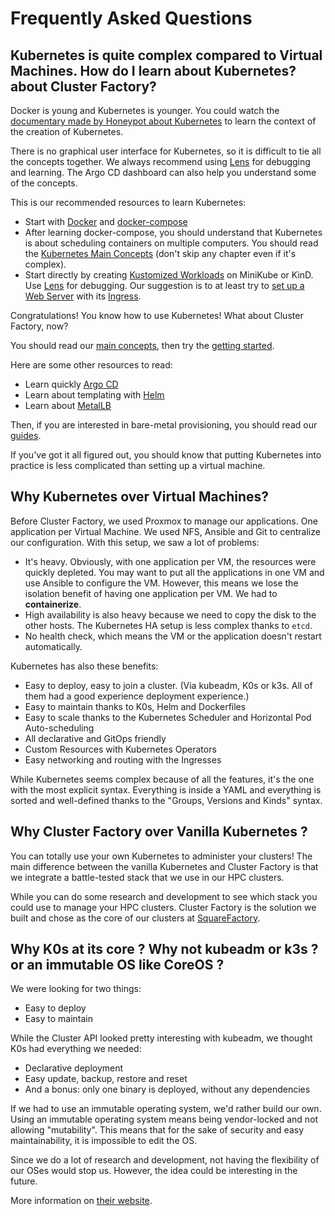 # Frequently Asked Questions

## Kubernetes is quite complex compared to Virtual Machines. How do I learn about Kubernetes? about Cluster Factory?

Docker is young and Kubernetes is younger. You could watch the [documentary made by Honeypot about Kubernetes](https://www.youtube.com/watch?v=BE77h7dmoQU) to learn the context of the creation of Kubernetes.

There is no graphical user interface for Kubernetes, so it is difficult to tie all the concepts together. We always recommend using [Lens](https://k8slens.dev) for debugging and learning. The Argo CD dashboard can also help you understand some of the concepts.

This is our recommended resources to learn Kubernetes:

- Start with [Docker](https://docs.docker.com/compose/gettingstarted/) and [docker-compose](https://docs.docker.com/compose/gettingstarted/)
- After learning docker-compose, you should understand that Kubernetes is about scheduling containers on multiple computers. You should read the [Kubernetes Main Concepts](https://kubernetes.io/docs/concepts/) (don't skip any chapter even if it's complex).
- Start directly by creating [Kustomized Workloads](https://kubernetes.io/docs/tasks/manage-kubernetes-objects/kustomization/) on MiniKube or KinD. Use [Lens](https://k8slens.dev) for debugging. Our suggestion is to at least try to [set up a Web Server](https://kubernetes.io/docs/tutorials/stateless-application/guestbook/) with its [Ingress](https://kubernetes.io/docs/concepts/services-networking/ingress/).

Congratulations! You know how to use Kubernetes! What about Cluster Factory, now?

You should read our [main concepts](/docs/main-concepts/k0s), then try the [getting started](/docs/getting-started/requirements-recommendations).

Here are some other resources to read:

- Learn quickly [Argo CD](https://argo-cd.readthedocs.io/en/stable/getting_started/)
- Learn about templating with [Helm](https://helm.sh/docs/intro/quickstart/)
- Learn about [MetalLB](https://metallb.universe.tf)

Then, if you are interested in bare-metal provisioning, you should read our [guides](/docs/guides/provisioning/deploy-xcat).

If you've got it all figured out, you should know that putting Kubernetes into practice is less complicated than setting up a virtual machine.

## Why Kubernetes over Virtual Machines?

Before Cluster Factory, we used Proxmox to manage our applications. One application
per Virtual Machine. We used NFS, Ansible and Git to centralize our configuration.
With this setup, we saw a lot of problems:

- It's heavy. Obviously, with one application per VM, the resources were quickly depleted. You may want to put all the applications in one VM and use Ansible to configure the VM. However, this means we lose the isolation benefit of having one application per VM. We had to **containerize**.
- High availability is also heavy because we need to copy the disk to the other hosts. The Kubernetes HA setup is less complex thanks to `etcd`.
- No health check, which means the VM or the application doesn't restart automatically.

Kubernetes has also these benefits:

- Easy to deploy, easy to join a cluster. (Via kubeadm, K0s or k3s. All of them had a good experience deployment experience.)
- Easy to maintain thanks to K0s, Helm and Dockerfiles
- Easy to scale thanks to the Kubernetes Scheduler and Horizontal Pod Auto-scheduling
- All declarative and GitOps friendly
- Custom Resources with Kubernetes Operators
- Easy networking and routing with the Ingresses

While Kubernetes seems complex because of all the features, it's the one with the most explicit syntax. Everything is inside a YAML and everything is sorted and well-defined thanks to the "Groups, Versions and Kinds" syntax.

## Why Cluster Factory over Vanilla Kubernetes ?

You can totally use your own Kubernetes to administer your clusters! The main difference between
the vanilla Kubernetes and Cluster Factory is that we integrate a battle-tested stack that we use in our HPC clusters.

While you can do some research and development to see which stack you could use to manage your HPC clusters. Cluster Factory is the solution we built and chose as the core of our clusters at [SquareFactory](https://www.squarefactory.io).

## Why K0s at its core ? Why not kubeadm or k3s ? or an immutable OS like CoreOS ?

We were looking for two things:

- Easy to deploy
- Easy to maintain

While the Cluster API looked pretty interesting with kubeadm, we thought K0s had everything we needed:

- Declarative deployment
- Easy update, backup, restore and reset
- And a bonus: only one binary is deployed, without any dependencies

If we had to use an immutable operating system, we'd rather build our own. Using an immutable operating system means being vendor-locked and not allowing "mutability". This means that for the sake of security and easy maintainability, it is impossible to edit the OS.

Since we do a lot of research and development, not having the flexibility of our OSes would stop us. However, the idea could be interesting in the future.

More information on [their website](https://K0sproject.io).
